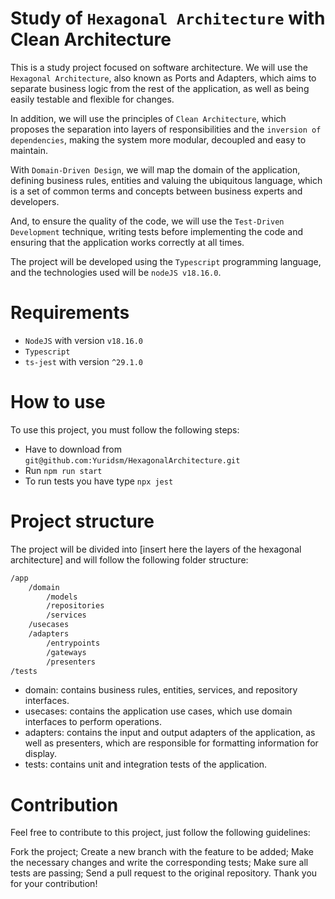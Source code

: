# Study of `Hexagonal Architecture` with Clean Architecture

This is a study project focused on software architecture. We will use the `Hexagonal Architecture`, also known as Ports and Adapters, which aims to separate business logic from the rest of the application, as well as being easily testable and flexible for changes.

In addition, we will use the principles of `Clean Architecture`, which proposes the separation into layers of responsibilities and the `inversion of dependencies`, making the system more modular, decoupled and easy to maintain.

With `Domain-Driven Design`, we will map the domain of the application, defining business rules, entities and valuing the ubiquitous language, which is a set of common terms and concepts between business experts and developers.

And, to ensure the quality of the code, we will use the `Test-Driven Development` technique, writing tests before implementing the code and ensuring that the application works correctly at all times.

The project will be developed using the `Typescript` programming language, and the technologies used will be `nodeJS v18.16.0`.

# Requirements
- `NodeJS` with version `v18.16.0`
- `Typescript`
- `ts-jest` with version `^29.1.0`

# How to use
To use this project, you must follow the following steps:

- Have to download from `git@github.com:Yuridsm/HexagonalArchitecture.git`
- Run `npm run start`
- To run tests you have type `npx jest`

# Project structure
The project will be divided into [insert here the layers of the hexagonal architecture] and will follow the following folder structure:

```bash
/app
    /domain
        /models
        /repositories
        /services
    /usecases
    /adapters
        /entrypoints
        /gateways
        /presenters
/tests
```

- domain: contains business rules, entities, services, and repository interfaces.
- usecases: contains the application use cases, which use domain interfaces to perform operations.
- adapters: contains the input and output adapters of the application, as well as presenters, which are responsible for formatting information for display.
- tests: contains unit and integration tests of the application.

# Contribution
Feel free to contribute to this project, just follow the following guidelines:

Fork the project;
Create a new branch with the feature to be added;
Make the necessary changes and write the corresponding tests;
Make sure all tests are passing;
Send a pull request to the original repository.
Thank you for your contribution!